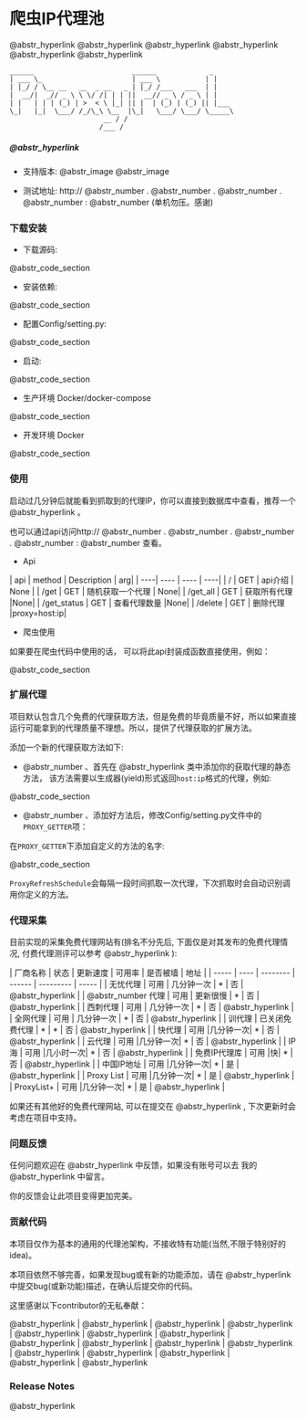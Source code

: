 # 爬虫IP代理池

@abstr_hyperlink @abstr_hyperlink @abstr_hyperlink @abstr_hyperlink @abstr_hyperlink @abstr_hyperlink 
    
    
    ______                        ______             _
    | ___ \_                      | ___ \           | |
    | |_/ / \__ __   __  _ __   _ | |_/ /___   ___  | |
    |  __/|  _// _ \ \ \/ /| | | ||  __// _ \ / _ \ | |
    | |   | | | (_) | >  < \ |_| || |  | (_) | (_) || |___
    \_|   |_|  \___/ /_/\_\ \__  |\_|   \___/ \___/ \_____\
                           __ / /
                          /___ /
    

#####  @abstr_hyperlink 

  * 支持版本: @abstr_image @abstr_image 

  * 测试地址: http:// @abstr_number . @abstr_number . @abstr_number . @abstr_number : @abstr_number (单机勿压。感谢)




### 下载安装

  * 下载源码:

@abstr_code_section 

  * 安装依赖:

@abstr_code_section 

  * 配置Config/setting.py:

@abstr_code_section 

  * 启动:

@abstr_code_section 

  * 生产环境 Docker/docker-compose

@abstr_code_section 

  * 开发环境 Docker

@abstr_code_section 




### 使用

启动过几分钟后就能看到抓取到的代理IP，你可以直接到数据库中查看，推荐一个 @abstr_hyperlink 。

也可以通过api访问http:// @abstr_number . @abstr_number . @abstr_number . @abstr_number : @abstr_number 查看。

  * Api



| api | method | Description | arg| | ----| ---- | ---- | ----| | / | GET | api介绍 | None | | /get | GET | 随机获取一个代理 | None| | /get_all | GET | 获取所有代理 |None| | /get_status | GET | 查看代理数量 |None| | /delete | GET | 删除代理 |proxy=host:ip|

  * 爬虫使用

如果要在爬虫代码中使用的话， 可以将此api封装成函数直接使用，例如：

@abstr_code_section 




### 扩展代理

项目默认包含几个免费的代理获取方法，但是免费的毕竟质量不好，所以如果直接运行可能拿到的代理质量不理想。所以，提供了代理获取的扩展方法。

添加一个新的代理获取方法如下:

  * @abstr_number 、首先在 @abstr_hyperlink 类中添加你的获取代理的静态方法， 该方法需要以生成器(yield)形式返回`host:ip`格式的代理，例如:

@abstr_code_section 

  * @abstr_number 、添加好方法后，修改Config/setting.py文件中的`PROXY_GETTER`项：

在`PROXY_GETTER`下添加自定义的方法的名字:

@abstr_code_section 

`ProxyRefreshSchedule`会每隔一段时间抓取一次代理，下次抓取时会自动识别调用你定义的方法。




### 代理采集

目前实现的采集免费代理网站有(排名不分先后, 下面仅是对其发布的免费代理情况, 付费代理测评可以参考 @abstr_hyperlink ): 

| 厂商名称 | 状态 | 更新速度 | 可用率 | 是否被墙 | 地址 | | ----- | ---- | -------- | ------ | --------- | ----- | | 无忧代理 | 可用 | 几分钟一次 | * | 否 | @abstr_hyperlink | | @abstr_number 代理 | 可用 | 更新很慢 | * | 否 | @abstr_hyperlink | | 西刺代理 | 可用 | 几分钟一次 | * | 否 | @abstr_hyperlink | | 全网代理 | 可用 | 几分钟一次 | * | 否 | @abstr_hyperlink | | 训代理 | 已关闭免费代理 | * | * | 否 | @abstr_hyperlink | | 快代理 | 可用 |几分钟一次| * | 否 | @abstr_hyperlink | | 云代理 | 可用 |几分钟一次| * | 否 | @abstr_hyperlink | | IP海 | 可用 |几小时一次| * | 否 | @abstr_hyperlink | | 免费IP代理库 | 可用 |快| * | 否 | @abstr_hyperlink | | 中国IP地址 | 可用 |几分钟一次| * | 是 | @abstr_hyperlink | | Proxy List | 可用 |几分钟一次| * | 是 | @abstr_hyperlink | | ProxyList+ | 可用 |几分钟一次| * | 是 | @abstr_hyperlink |

如果还有其他好的免费代理网站, 可以在提交在 @abstr_hyperlink , 下次更新时会考虑在项目中支持。

### 问题反馈

任何问题欢迎在 @abstr_hyperlink 中反馈，如果没有账号可以去 我的 @abstr_hyperlink 中留言。

你的反馈会让此项目变得更加完美。

### 贡献代码

本项目仅作为基本的通用的代理池架构，不接收特有功能(当然,不限于特别好的idea)。

本项目依然不够完善，如果发现bug或有新的功能添加，请在 @abstr_hyperlink 中提交bug(或新功能)描述，在确认后提交你的代码。

这里感谢以下contributor的无私奉献：

@abstr_hyperlink | @abstr_hyperlink | @abstr_hyperlink | @abstr_hyperlink | @abstr_hyperlink | @abstr_hyperlink | @abstr_hyperlink | @abstr_hyperlink | @abstr_hyperlink | @abstr_hyperlink | @abstr_hyperlink | @abstr_hyperlink | @abstr_hyperlink | @abstr_hyperlink | @abstr_hyperlink | @abstr_hyperlink 

### Release Notes

@abstr_hyperlink 
